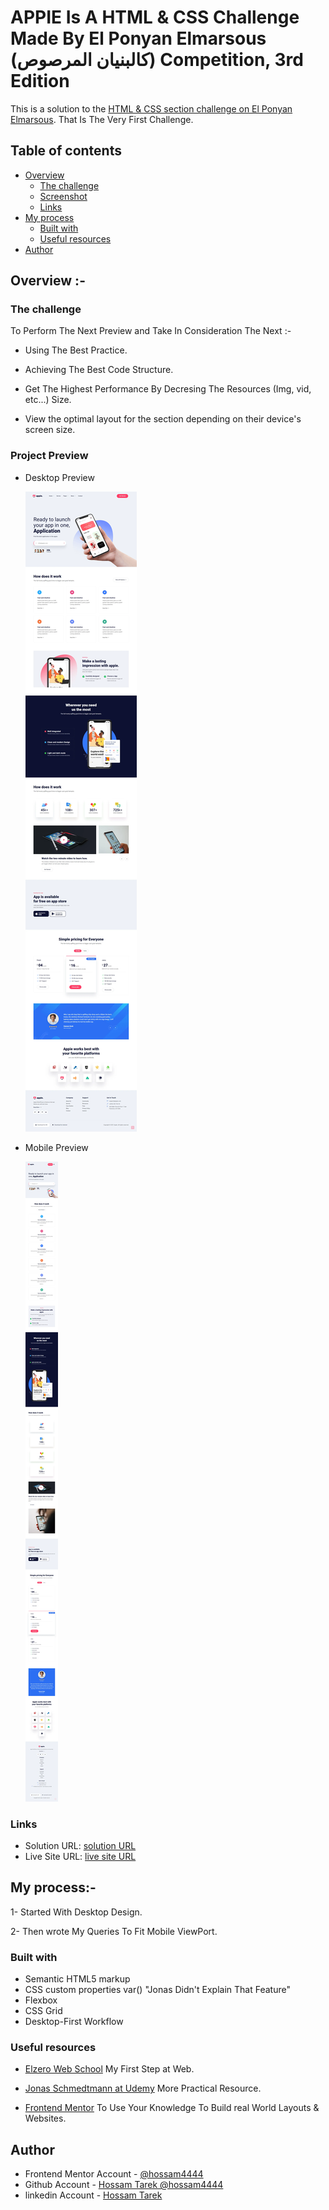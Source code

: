 # APPIE Is A HTML & CSS Challenge Made By El Ponyan Elmarsous (كالبنيان المرصوص) Competition, 3rd Edition

This is a solution to the [HTML & CSS section challenge on El Ponyan Elmarsous](https://drive.google.com/drive/folders/1I2A0uEube1FT6_a4R9P6RTDn0OwIpr_X). That Is The Very First Challenge.

## Table of contents

- [Overview](#overview)
  - [The challenge](#the-challenge)
  - [Screenshot](#screenshot)
  - [Links](#links)
- [My process](#my-process)
  - [Built with](#built-with)
  - [Useful resources](#useful-resources)
- [Author](#author)

## Overview :-

### The challenge

To Perform The Next Preview and Take In Consideration The Next :-

- Using The Best Practice.

- Achieving The Best Code Structure.

- Get The Highest Performance By Decresing The Resources (Img, vid, etc...) Size.

- View the optimal layout for the section depending on their device's screen size.

### Project Preview

- Desktop Preview

  ![](<imgs/project (large).webp>)

- Mobile Preview

  ![](<imgs/project (small).webp>)

### Links

- Solution URL: [solution URL](https://github.com/hossam4444/APPIE)
- Live Site URL: [live site URL](https://hossam4444.github.io/APPIE/)

## My process:-

1- Started With Desktop Design.

2- Then wrote My Queries To Fit Mobile ViewPort.

### Built with

- Semantic HTML5 markup
- CSS custom properties var() "Jonas Didn't Explain That Feature"
- Flexbox
- CSS Grid
- Desktop-First Workflow

### Useful resources

- [Elzero Web School](http://elzero.org/)
  My First Step at Web.

- [Jonas Schmedtmann at Udemy](https://www.udemy.com/course/design-and-develop-a-killer-website-with-html5-and-css3/learn/lecture/27511920#overview)
  More Practical Resource.

- [Frontend Mentor](https://www.frontendmentor.io/profile/hossam4444)
  To Use Your Knowledge To Build real World Layouts & Websites.

## Author

- Frontend Mentor Account - [@hossam4444](https://www.frontendmentor.io/profile/hossam4444)
- Github Account - [Hossam Tarek @hossam4444](https://github.com/hossam4444)
- linkedin Account - [Hossam Tarek](https://www.linkedin.com/in/hossam-tarek-1531b4174)
